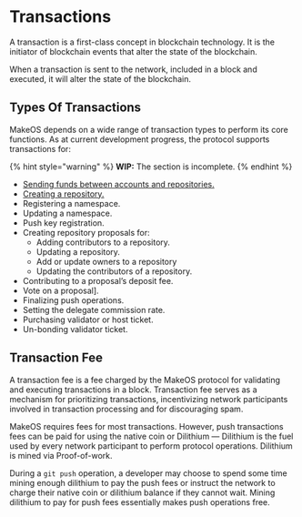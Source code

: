 # Transactions

A transaction is a first-class concept in blockchain technology. It is the initiator of blockchain events that alter the state of the blockchain. 

When a transaction is sent to the network, included in a block and executed, it will alter the state of the blockchain.

## Types Of Transactions

MakeOS depends on a wide range of transaction types to perform its core functions. As at current development progress, the protocol supports transactions for:

{% hint style="warning" %}
**WIP:** The section is incomplete.
{% endhint %}

* [Sending funds between accounts and repositories.](send-fund.md)
* [Creating a repository.](register-repo.md)
* Registering a namespace.
* Updating a namespace.
* Push key registration.
* Creating repository proposals for:
  * Adding contributors to a repository.
  * Updating a repository.
  * Add or update owners to a repository
  * Updating the contributors of a repository.
* Contributing to a proposal’s deposit fee.
* Vote on a proposal\].
* Finalizing push operations.
* Setting the delegate commission rate. 
* Purchasing validator or host ticket.
* Un-bonding validator ticket.

## Transaction Fee

A transaction fee is a fee charged by the MakeOS protocol for validating and executing transactions in a block. Transaction fee serves as a mechanism for prioritizing transactions, incentivizing network participants involved in transaction processing and for discouraging spam.

MakeOS requires fees for most transactions. However, push transactions fees can be paid for using the native coin or Dilithium — Dilithium is the fuel used by every network participant to perform protocol operations. Dilithium is mined via Proof-of-work.

During a `git push` operation, a developer may choose to spend some time mining enough dilithium to pay the push fees or instruct the network to charge their native coin or dilithium balance if they cannot wait. Mining dilithium to pay for push fees essentially makes push operations free.

